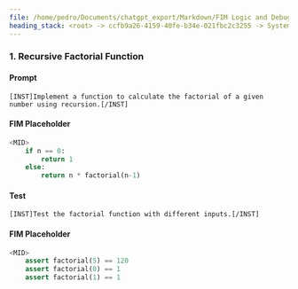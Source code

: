 ```yaml
---
file: /home/pedro/Documents/chatgpt_export/Markdown/FIM Logic and Debugging.md
heading_stack: <root> -> ccfb9a26-4159-40fe-b34e-021fbc2c3255 -> System -> ec3e3103-d827-4adc-88e3-b58200f32ea1 -> System -> aaa24904-7ec6-4e44-875c-31e21b7e874c -> User -> 3e42be5a-97b3-4ca4-9124-2ca3d4c32e56 -> Assistant -> aaa28121-a13e-461d-b618-50b1d0782f06 -> User -> 4e857123-36b1-4338-93ea-5120e13173e6 -> Assistant -> 758a5e3b-4420-4a7f-a358-2a439ec0d249 -> Tool -> db910fdc-c297-4dca-89b9-6f372fef740f -> Assistant -> 1. Recursive Factorial Function
---
```

### 1. Recursive Factorial Function
#### Prompt
```plaintext
[INST]Implement a function to calculate the factorial of a given number using recursion.[/INST]
```
#### FIM Placeholder
```python
<MID>
    if n == 0:
        return 1
    else:
        return n * factorial(n-1)
```
#### Test
```plaintext
[INST]Test the factorial function with different inputs.[/INST]
```
#### FIM Placeholder
```python
<MID>
    assert factorial(5) == 120
    assert factorial(0) == 1
    assert factorial(1) == 1
```


